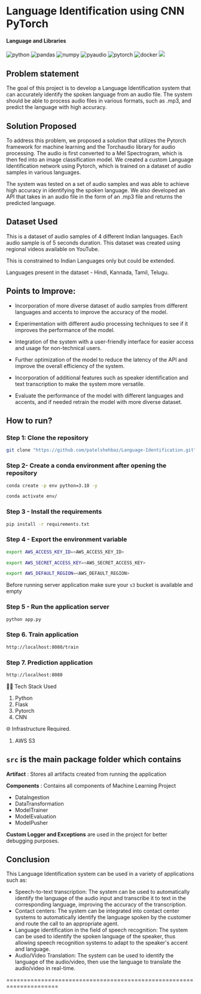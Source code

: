 # Language Identification using CNN PyTorch

#### Language and Libraries

<p>
<a><img src="https://img.shields.io/badge/Python-FFD43B?style=for-the-badge&logo=python&logoColor=darkgreen" alt="python"/></a>
<a><img src="https://img.shields.io/badge/Pandas-2C2D72?style=for-the-badge&logo=pandas&logoColor=white" alt="pandas"/></a>
<a><img src="https://img.shields.io/badge/Numpy-777BB4?style=for-the-badge&logo=numpy&logoColor=white" alt="numpy"/></a>
<a><img src="https://img.shields.io/badge/PyAudio-%23EE4C2C.svg?style=for-the-badge&logo=PyTorch&logoColor=white" alt="pyaudio"/></a>
<a><img src="https://img.shields.io/badge/PyTorch-%23EE4C2C.svg?style=for-the-badge&logo=PyTorch&logoColor=white" alt="pytorch"/></a>
<a><img src="https://img.shields.io/badge/docker-%230db7ed.svg?style=for-the-badge&logo=docker&logoColor=white)" alt="docker"/></a>
<a><img src="https://img.shields.io/badge/AWS_S3-%23FF9900.svg?style=for-the-badge&logo=amazon-aws&logoColor=white"/></a>
</p>

## Problem statement

The goal of this project is to develop a Language Identification system that can accurately identify the spoken language from an audio file. The system should be able to process audio files in various formats, such as .mp3, and predict the language with high accuracy.

## Solution Proposed

To address this problem, we proposed a solution that utilizes the Pytorch framework for machine learning and the Torchaudio library for audio processing. The audio is first converted to a Mel Spectrogram, which is then fed into an image classification model. We created a custom Language Identification network using Pytorch, which is trained on a dataset of audio samples in various languages.

The system was tested on a set of audio samples and was able to achieve high accuracy in identifying the spoken language. We also developed an API that takes in an audio file in the form of an .mp3 file and returns the predicted language.

## Dataset Used

This is a dataset of audio samples of 4 different Indian languages. Each audio sample is of 5 seconds duration. This dataset was created using regional videos available on YouTube.

This is constrained to Indian Languages only but could be extended.

Languages present in the dataset -
Hindi, Kannada, Tamil, Telugu.

## Points to Improve:

- Incorporation of more diverse dataset of audio samples from different languages and accents to improve the accuracy of the model.

- Experimentation with different audio processing techniques to see if it improves the performance of the model.

- Integration of the system with a user-friendly interface for easier access and usage for non-technical users.

- Further optimization of the model to reduce the latency of the API and improve the overall efficiency of the system.

- Incorporation of additional features such as speaker identification and text transcription to make the system more versatile.

- Evaluate the performance of the model with different languages and accents, and if needed retrain the model with more diverse dataset.

## How to run?

### Step 1: Clone the repository

```bash
git clone "https://github.com/patelshehbaz/Language-Identification.git" repository
```

### Step 2- Create a conda environment after opening the repository

```bash
conda create -p env python=3.10 -y
```

```bash
conda activate env/
```

### Step 3 - Install the requirements

```bash
pip install -r requirements.txt
```

### Step 4 - Export the environment variable

```bash
export AWS_ACCESS_KEY_ID=<AWS_ACCESS_KEY_ID>

export AWS_SECRET_ACCESS_KEY=<AWS_SECRET_ACCESS_KEY>

export AWS_DEFAULT_REGION=<AWS_DEFAULT_REGION>

```

Before running server application make sure your `s3` bucket is available and empty

### Step 5 - Run the application server

```bash
python app.py
```

### Step 6. Train application

```bash
http://localhost:8080/train
```

### Step 7. Prediction application

```bash
http://localhost:8080
```

👨‍💻 Tech Stack Used

1. Python
2. Flask
3. Pytorch
4. CNN

🌐 Infrastructure Required.

1. AWS S3

## `src` is the main package folder which contains

**Artifact** : Stores all artifacts created from running the application

**Components** : Contains all components of Machine Learning Project

- DataIngestion
- DataTransformation
- ModelTrainer
- ModelEvaluation
- ModelPusher

**Custom Logger and Exceptions** are used in the project for better debugging purposes.

## Conclusion

This Language Identification system can be used in a variety of applications such as:

- Speech-to-text transcription: The system can be used to automatically identify the language of the audio input and transcribe it to text in the corresponding language, improving the accuracy of the transcription.
- Contact centers: The system can be integrated into contact center systems to automatically identify the language spoken by the customer and route the call to an appropriate agent.
- Language identification in the field of speech recognition: The system can be used to identify the spoken language of the speaker, thus allowing speech recognition systems to adapt to the speaker's accent and language.
- Audio/Video Translation: The system can be used to identify the language of the audio/video, then use the language to translate the audio/video in real-time.

=====================================================================
